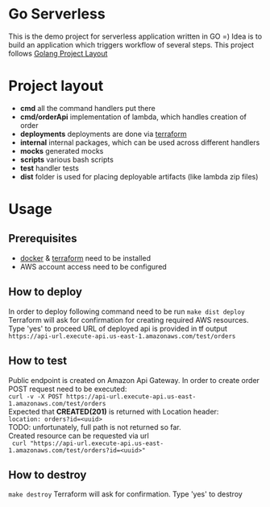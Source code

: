 # Go Serverless
This is the demo project for serverless application written in GO =)
Idea is to build an application which triggers workflow of several steps.
This project follows [Golang Project Layout](https://raw.githubusercontent.com/golang-standards/project-layout)

# Project layout
* **cmd** all the command handlers put there
* **cmd/orderApi** implementation of lambda, which handles creation of order
* **deployments** deployments are done via [terraform](https://www.terraform.io/)
* **internal** internal packages, which can be used across different handlers
* **mocks** generated mocks
* **scripts** various bash scripts
* **test** handler tests
* **dist** folder is used for placing deployable artifacts (like lambda zip files)

# Usage
## Prerequisites
* [docker](https://www.docker.com/) & [terraform](https://www.terraform.io/) need to be installed
* AWS account access need to be configured

## How to deploy
In order to deploy following command need to be run
``make dist deploy``
Terraform will ask for confirmation for creating required AWS resources. Type 'yes' to proceed
URL of deployed api is provided in tf output
``
https://api-url.execute-api.us-east-1.amazonaws.com/test/orders
``

## How to test

Public endpoint is created on Amazon Api Gateway. In order to create order POST request need to be executed:  
``` curl -v -X POST https://api-url.execute-api.us-east-1.amazonaws.com/test/orders ```  
Expected that **CREATED(201)** is returned with Location header:  
```location: orders?id=<uuid> ```  
TODO: unfortunately, full path is not returned so far.   
Created resource can be requested via url  
``` curl "https://api-url.execute-api.us-east-1.amazonaws.com/test/orders?id=<uuid>"```  
## How to destroy
``make destroy``
Terraform will ask for confirmation. Type 'yes' to destroy




